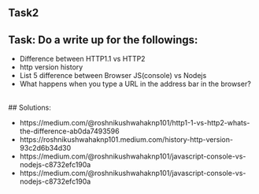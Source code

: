 ## Task2
## Task: Do a write up for the followings:<br>
<ul><li>Difference between HTTP1.1 vs HTTP2</li> 
<li>http version history </li>
<li>List 5 difference between Browser JS(console) vs Nodejs </li>
<li>What happens when you type a URL in the address bar in the browser?</li></ul> <br> 
## Solutions: 
<br>
<ul><li>https://medium.com/@roshnikushwahaknp101/http1-1-vs-http2-whats-the-difference-ab0da7493596</li> 
<li>https://roshnikushwahaknp101.medium.com/history-http-version-93c2d6b34d30 </li>
<li>https://medium.com/@roshnikushwahaknp101/javascript-console-vs-nodejs-c8732efc190a</li>
<li>https://medium.com/@roshnikushwahaknp101/javascript-console-vs-nodejs-c8732efc190a </li></ul>
